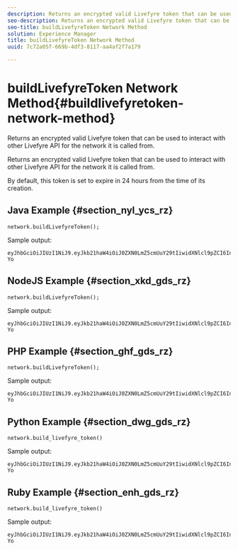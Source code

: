 ```yaml
---
description: Returns an encrypted valid Livefyre token that can be used to interact with other Livefyre API for the network it is called from.
seo-description: Returns an encrypted valid Livefyre token that can be used to interact with other Livefyre API for the network it is called from.
seo-title: buildLivefyreToken Network Method
solution: Experience Manager
title: buildLivefyreToken Network Method
uuid: 7c72a05f-669b-4df3-8117-aa4af2f7a179

---
```


# buildLivefyreToken Network Method{#buildlivefyretoken-network-method}

Returns an encrypted valid Livefyre token that can be used to interact with other Livefyre API for the network it is called from.

Returns an encrypted valid Livefyre token that can be used to interact with other Livefyre API for the network it is called from.

By default, this token is set to expire in 24 hours from the time of its creation.

## Java Example {#section_nyl_ycs_rz}

```
network.buildLivefyreToken(); 

```

Sample output:

```
eyJhbGciOiJIUzI1NiJ9.eyJkb21haW4iOiJ0ZXN0LmZ5cmUuY29tIiwidXNlcl9pZCI6InN5c3RlbSIsImRpc3BsYXlfbmFtZSI6InN5c3RlbSIsImV4cGlyZXMiOjEzOTY2NTUwODN9.33GuJF_ou2O6CCV22Y3PlLUgP2Igy9vAXfmLONkt-Yo
```

## NodeJS Example {#section_xkd_gds_rz}

```
network.buildLivefyreToken(); 

```

Sample output:

```
eyJhbGciOiJIUzI1NiJ9.eyJkb21haW4iOiJ0ZXN0LmZ5cmUuY29tIiwidXNlcl9pZCI6InN5c3RlbSIsImRpc3BsYXlfbmFtZSI6InN5c3RlbSIsImV4cGlyZXMiOjEzOTY2NTUwODN9.33GuJF_ou2O6CCV22Y3PlLUgP2Igy9vAXfmLONkt-Yo
```

## PHP Example {#section_ghf_gds_rz}

```
network.buildLivefyreToken(); 

```

Sample output:

```
eyJhbGciOiJIUzI1NiJ9.eyJkb21haW4iOiJ0ZXN0LmZ5cmUuY29tIiwidXNlcl9pZCI6InN5c3RlbSIsImRpc3BsYXlfbmFtZSI6InN5c3RlbSIsImV4cGlyZXMiOjEzOTY2NTUwODN9.33GuJF_ou2O6CCV22Y3PlLUgP2Igy9vAXfmLONkt-Yo 

```

## Python Example {#section_dwg_gds_rz}

```
network.build_livefyre_token() 

```

Sample output:

```
eyJhbGciOiJIUzI1NiJ9.eyJkb21haW4iOiJ0ZXN0LmZ5cmUuY29tIiwidXNlcl9pZCI6InN5c3RlbSIsImRpc3BsYXlfbmFtZSI6InN5c3RlbSIsImV4cGlyZXMiOjEzOTY2NTUwODN9.33GuJF_ou2O6CCV22Y3PlLUgP2Igy9vAXfmLONkt-Yo 

```

## Ruby Example {#section_enh_gds_rz}

```
network.build_livefyre_token() 

```

Sample output:

```
eyJhbGciOiJIUzI1NiJ9.eyJkb21haW4iOiJ0ZXN0LmZ5cmUuY29tIiwidXNlcl9pZCI6InN5c3RlbSIsImRpc3BsYXlfbmFtZSI6InN5c3RlbSIsImV4cGlyZXMiOjEzOTY2NTUwODN9.33GuJF_ou2O6CCV22Y3PlLUgP2Igy9vAXfmLONkt-Yo 

```

